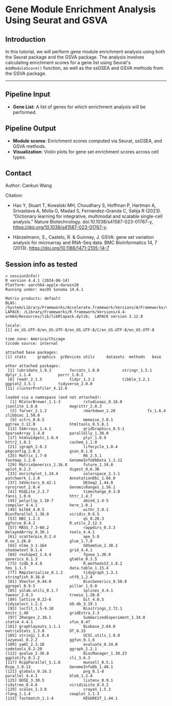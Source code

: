 # Gene Module Enrichment Analysis Using Seurat and GSVA

## Introduction

In this tutorial, we will perform gene module enrichment analysis using both the Seurat package and the GSVA package. The analysis involves calculating enrichment scores for a gene list using Seurat's `AddModuleScore()` function, as well as the ssGSEA and GSVA methods from the GSVA package.

---

## Pipeline Input

- **Gene List**: A list of genes for which enrichment analysis will be performed.

## Pipeline Output

- **Module scores**: Enrichment scores computed via Seurat, ssGSEA, and GSVA methods.
- **Visualization**: Violin plots for gene set enrichment scores across cell types.

## Contact

Author: Cankun Wang

Citation:

- Hao Y, Stuart T, Kowalski MH, Choudhary S, Hoffman P, Hartman A, Srivastava A, Molla G, Madad S, Fernandez-Granda C, Satija R (2023). “Dictionary learning for integrative, multimodal and scalable single-cell analysis.” Nature Biotechnology. doi:10.1038/s41587-023-01767-y, https://doi.org/10.1038/s41587-023-01767-y.

- Hänzelmann, S., Castelo, R. & Guinney, J. GSVA: gene set variation analysis for microarray and RNA-Seq data. BMC Bioinformatics 14, 7 (2013). https://doi.org/10.1186/1471-2105-14-7

## Session info as tested

```
> sessionInfo()
R version 4.4.1 (2024-06-14)
Platform: aarch64-apple-darwin20
Running under: macOS Sonoma 14.6.1

Matrix products: default
BLAS:   /System/Library/Frameworks/Accelerate.framework/Versions/A/Frameworks/vecLib.framework/Versions/A/libBLAS.dylib
LAPACK: /Library/Frameworks/R.framework/Versions/4.4-arm64/Resources/lib/libRlapack.dylib;  LAPACK version 3.12.0

locale:
[1] en_US.UTF-8/en_US.UTF-8/en_US.UTF-8/C/en_US.UTF-8/en_US.UTF-8

time zone: America/Chicago
tzcode source: internal

attached base packages:
[1] stats     graphics  grDevices utils     datasets  methods   base

other attached packages:
 [1] lubridate_1.9.3        forcats_1.0.0          stringr_1.5.1          dplyr_1.1.4            purrr_1.0.2
 [6] readr_2.1.5            tidyr_1.3.1            tibble_3.2.1           ggplot2_3.5.1          tidyverse_2.0.0
[11] clusterProfiler_4.12.6

loaded via a namespace (and not attached):
  [1] RColorBrewer_1.1-3          rstudioapi_0.16.0           jsonlite_1.8.8              magrittr_2.0.3
  [5] farver_2.1.2                rmarkdown_2.28              fs_1.6.4                    zlibbioc_1.50.0
  [9] vctrs_0.6.5                 memoise_2.0.1               ggtree_3.12.0               htmltools_0.5.8.1
 [13] S4Arrays_1.4.1              gridGraphics_0.5-1          SparseArray_1.4.8           parallelly_1.38.0
 [17] htmlwidgets_1.6.4           plyr_1.8.9                  httr2_1.0.3                 cachem_1.1.0
 [21] igraph_2.0.3                lifecycle_1.0.4             pkgconfig_2.0.3             gson_0.1.0
 [25] Matrix_1.7-0                R6_2.5.1                    fastmap_1.2.0               GenomeInfoDbData_1.2.12
 [29] MatrixGenerics_1.16.0       future_1.34.0               aplot_0.2.3                 digest_0.6.36
 [33] enrichplot_1.24.4           colorspace_2.1-1            patchwork_1.2.0             AnnotationDbi_1.66.0
 [37] S4Vectors_0.42.1            DESeq2_1.44.0               rprojroot_2.0.4             GenomicRanges_1.56.1
 [41] RSQLite_2.3.7               timechange_0.3.0            fansi_1.0.6                 httr_1.4.7
 [45] polyclip_1.10-7             abind_1.4-5                 compiler_4.4.1              here_1.0.1
 [49] bit64_4.0.5                 withr_3.0.1                 BiocParallel_1.38.0         viridis_0.6.5
 [53] DBI_1.2.3                   qs_0.26.3                   ggforce_0.4.2               R.utils_2.12.3
 [57] MASS_7.3-60.2               rappdirs_0.3.3              DelayedArray_0.30.1         tools_4.4.1
 [61] scatterpie_0.2.4            ape_5.8                     R.oo_1.26.0                 glue_1.7.0
 [65] nlme_3.1-164                GOSemSim_2.30.2             shadowtext_0.1.4            grid_4.4.1
 [69] reshape2_1.4.4              fgsea_1.30.0                generics_0.1.3              gtable_0.3.5
 [73] tzdb_0.4.0                  R.methodsS3_1.8.2           hms_1.1.3                   data.table_1.15.4
 [77] RApiSerialize_0.1.3         tidygraph_1.3.1             stringfish_0.16.0           utf8_1.2.4
 [81] XVector_0.44.0              BiocGenerics_0.50.0         ggrepel_0.9.5               pillar_1.9.0
 [85] yulab.utils_0.1.7           splines_4.4.1               tweenr_2.0.3                treeio_1.28.0
 [89] lattice_0.22-6              bit_4.0.5                   tidyselect_1.2.1            GO.db_3.19.1
 [93] locfit_1.5-9.10             Biostrings_2.72.1           knitr_1.48                  gridExtra_2.3
 [97] IRanges_2.38.1              SummarizedExperiment_1.34.0 stats4_4.4.1                xfun_0.47
[101] graphlayouts_1.1.1          Biobase_2.64.0              matrixStats_1.3.0           DT_0.33
[105] stringi_1.8.4               UCSC.utils_1.0.0            lazyeval_0.2.2              ggfun_0.1.6
[109] yaml_2.3.10                 evaluate_0.24.0             codetools_0.2-20            ggraph_2.2.1
[113] qvalue_2.36.0               BiocManager_1.30.23         ggplotify_0.1.2             cli_3.6.3
[117] RcppParallel_5.1.8          munsell_0.5.1               Rcpp_1.0.13                 GenomeInfoDb_1.40.1
[121] globals_0.16.3              png_0.1-8                   parallel_4.4.1              blob_1.2.4
[125] DOSE_3.30.5                 listenv_0.9.1               tidytree_0.4.6              viridisLite_0.4.2
[129] scales_1.3.0                crayon_1.5.3                rlang_1.1.4                 cowplot_1.1.3
[133] fastmatch_1.1-4             KEGGREST_1.44.1
```
